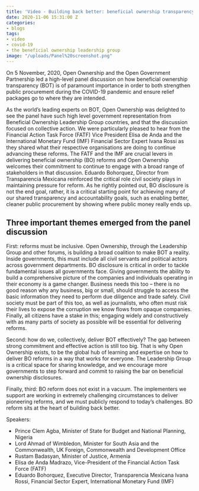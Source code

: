 ```yaml
---
title: 'Video - Building back better: beneficial ownership transparency during a crisis'
date: 2020-11-06 15:31:00 Z
categories:
- blogs
tags:
- video
- covid-19
- the beneficial ownership leadership group
image: "/uploads/Panel%20screenshot.png"
---
```


On 5 November, 2020, Open Ownership and the Open Government Partnership led a high-level panel discussion on how beneficial ownership transparency (BOT) is of paramount importance in order to both strengthen public procurement during the COVID-19 pandemic and ensure relief packages go to where they are intended. 

As the world’s leading experts on BOT, Open Ownership was delighted to see the panel have such high level government representation from Beneficial Ownership Leadership Group countries, and that the discussion focused on collective action. We were particularly pleased to hear from the Financial Action Task Force (FATF) Vice President Elisa de Anda and the International Monetary Fund (IMF) Financial Sector Expert Ivana Rossi as they shared what their respective organisations are doing to continue advancing these reforms. The FATF and the IMF are crucial levers in delivering beneficial ownership (BO) reforms and Open Ownership welcomes their commitment to continue to engage with a broad range of stakeholders in that discussion. Eduardo Bohorquez, Director from Transparencia Mexicana reinforced the critical role civil society plays in maintaining pressure for reform. As he rightly pointed out, BO disclosure is not the end goal, rather, it is a critical starting point for achieving many of our shared transparency and accountability goals, such as enabling better, cleaner public procurement by showing where public money really ends up.

## Three important themes emerged from the panel discussion

First: reforms must be inclusive. Open Ownership, through the Leadership Group and other forums, is building a broad coalition to make BOT a reality. Inside governments, this must include all civil servants and political actors across government departments. BO disclosure is critical in order to tackle fundamental issues all governments face. Giving governments the ability to build a comprehensive picture of the companies and individuals operating in their economy is a game changer. Business needs this too – there is no good reason why any business, big or small, should struggle to access the basic information they need to perform due diligence and trade safely. Civil society must be part of this too, as well as journalists, who often must risk their lives to expose the corruption we know flows from opaque companies. Finally, all citizens have a stake in this; engaging widely and constructively with as many parts of society as possible will be essential for delivering reforms.

Second: how do we, collectively, deliver BOT effectively? The gap between strong commitment and effective action is still too big. That is why Open Ownership exists, to be the global hub of learning and expertise on how to deliver BO reforms in a way that works for everyone. The Leadership Group is a critical space for sharing knowledge, and we encourage more governments to step forward and commit to raising the bar on beneficial ownership disclosures. 

Finally, third: BO reform does not exist in a vacuum. The implementers we support are working in extremely challenging circumstances to deliver pioneering reforms, and we must publicly respond to today’s challenges. BO reform sits at the heart of building back better. 


Speakers:
* Prince Clem Agba, Minister of State for Budget and National Planning, Nigeria
* Lord Ahmad of Wimbledon, Minister for South Asia and the Commonwealth, UK Foreign, Commonwealth and Development Office
* Rustam Badasyan, Minister of Justice, Armenia
* Elisa de Anda Madrazo, Vice-President of the Financial Action Task Force (FATF)
* Eduardo Bohorquez, Executive Director, Transparencia Mexicana
Ivana Rossi, Financial Sector Expert, International Monetary Fund (IMF)
